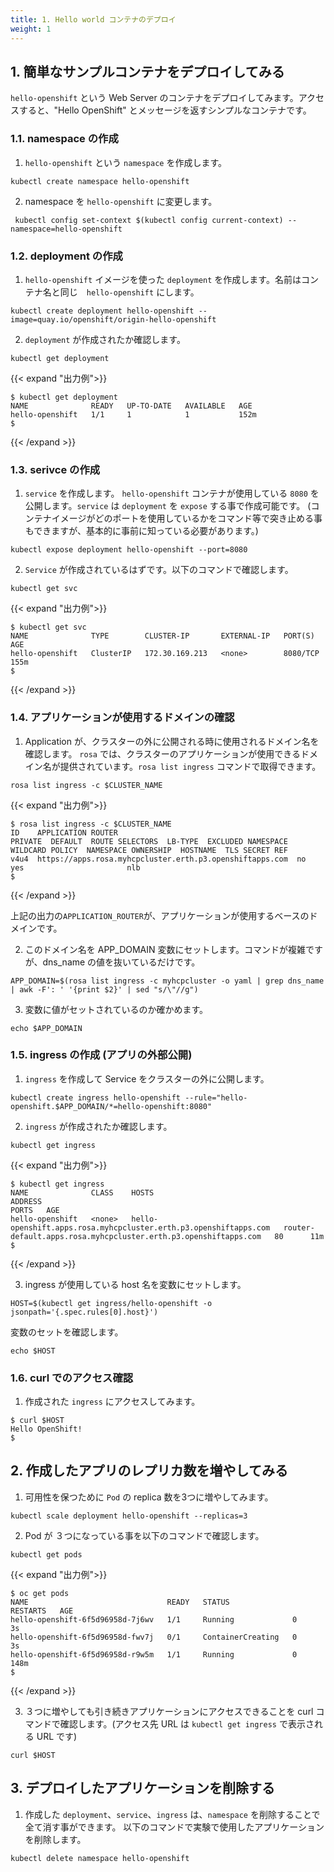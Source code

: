 ```yaml
---
title: 1. Hello world コンテナのデプロイ
weight: 1
---
```


## 1. 簡単なサンプルコンテナをデプロイしてみる

`hello-openshift` という Web Server のコンテナをデプロイしてみます。アクセスすると、"Hello OpenShift" とメッセージを返すシンプルなコンテナです。

### 1.1. namespace の作成
1. `hello-openshift` という `namespace` を作成します。
```tpl
kubectl create namespace hello-openshift
```

2. namespace を `hello-openshift` に変更します。

```
 kubectl config set-context $(kubectl config current-context) --namespace=hello-openshift
```

### 1.2. deployment の作成

1. `hello-openshift` イメージを使った `deployment` を作成します。名前はコンテナ名と同じ　`hello-openshift` にします。
```tpl
kubectl create deployment hello-openshift --image=quay.io/openshift/origin-hello-openshift
```

2. `deployment` が作成されたか確認します。

```tpl
kubectl get deployment
```

{{< expand "出力例">}}
```tpl
$ kubectl get deployment
NAME              READY   UP-TO-DATE   AVAILABLE   AGE
hello-openshift   1/1     1            1           152m
$ 
```
{{< /expand >}}

### 1.3. serivce の作成

1. `service` を作成します。 `hello-openshift` コンテナが使用している `8080` を公開します。`service` は `deployment` を `expose` する事で作成可能です。
(コンテナイメージがどのポートを使用しているかをコマンド等で突き止める事もできますが、基本的に事前に知っている必要があります。)

```tpl
kubectl expose deployment hello-openshift --port=8080
```

2. `Service` が作成されているはずです。以下のコマンドで確認します。

```tpl
kubectl get svc
```

{{< expand "出力例">}}
```tpl
$ kubectl get svc
NAME              TYPE        CLUSTER-IP       EXTERNAL-IP   PORT(S)    AGE
hello-openshift   ClusterIP   172.30.169.213   <none>        8080/TCP   155m
$ 
```
{{< /expand >}}

### 1.4. アプリケーションが使用するドメインの確認

1. Application が、クラスターの外に公開される時に使用されるドメイン名を確認します。
`rosa` では、クラスターのアプリケーションが使用できるドメイン名が提供されています。`rosa list ingress` コマンドで取得できます。

```tpl
rosa list ingress -c $CLUSTER_NAME
```

{{< expand "出力例">}}
```tpl
$ rosa list ingress -c $CLUSTER_NAME
ID    APPLICATION ROUTER                                        PRIVATE  DEFAULT  ROUTE SELECTORS  LB-TYPE  EXCLUDED NAMESPACE  WILDCARD POLICY  NAMESPACE OWNERSHIP  HOSTNAME  TLS SECRET REF
v4u4  https://apps.rosa.myhcpcluster.erth.p3.openshiftapps.com  no       yes                       nlb                                                                          
$ 
```
{{< /expand >}}

上記の出力の`APPLICATION_ROUTER`が、アプリケーションが使用するベースのドメインです。

2. このドメイン名を APP_DOMAIN 変数にセットします。コマンドが複雑ですが、dns_name の値を抜いているだけです。

```tpl
APP_DOMAIN=$(rosa list ingress -c myhcpcluster -o yaml | grep dns_name | awk -F': ' '{print $2}' | sed "s/\"//g")
```

3. 変数に値がセットされているのか確かめます。
```tpl
echo $APP_DOMAIN
```

### 1.5. ingress の作成 (アプリの外部公開)

1. `ingress` を作成して Service をクラスターの外に公開します。
```tpl
kubectl create ingress hello-openshift --rule="hello-openshift.$APP_DOMAIN/*=hello-openshift:8080"
```

2. `ingress` が作成されたか確認します。
```tpl
kubectl get ingress
```

{{< expand "出力例">}}
```tpl
$ kubectl get ingress
NAME              CLASS    HOSTS                                                              ADDRESS                                                           PORTS   AGE
hello-openshift   <none>   hello-openshift.apps.rosa.myhcpcluster.erth.p3.openshiftapps.com   router-default.apps.rosa.myhcpcluster.erth.p3.openshiftapps.com   80      11m
$ 
```
{{< /expand >}}

3. ingress が使用している host 名を変数にセットします。
```tpl
HOST=$(kubectl get ingress/hello-openshift -o jsonpath='{.spec.rules[0].host}')
```

変数のセットを確認します。

```tpl
echo $HOST
```

### 1.6. curl でのアクセス確認

1. 作成された `ingress` にアクセスしてみます。
```tpl
$ curl $HOST
Hello OpenShift!
$
```

## 2. 作成したアプリのレプリカ数を増やしてみる

1. 可用性を保つために `Pod` の replica 数を3つに増やしてみます。
```tpl
kubectl scale deployment hello-openshift --replicas=3
```

2. Pod が ３つになっている事を以下のコマンドで確認します。
```tpl
kubectl get pods
```

{{< expand "出力例">}}
```tpl
$ oc get pods
NAME                               READY   STATUS              RESTARTS   AGE
hello-openshift-6f5d96958d-7j6wv   1/1     Running             0          3s
hello-openshift-6f5d96958d-fwv7j   0/1     ContainerCreating   0          3s
hello-openshift-6f5d96958d-r9w5m   1/1     Running             0          148m
$ 
```
{{< /expand >}}


3. ３つに増やしても引き続きアプリケーションにアクセスできることを curl コマンドで確認します。(アクセス先 URL は `kubectl get ingress` で表示される URL です)
```tpl
curl $HOST
```

## 3. デプロイしたアプリケーションを削除する

1. 作成した `deployment`、`service`、`ingress` は、`namespace` を削除することで全て消す事ができます。
以下のコマンドで実験で使用したアプリケーションを削除します。
```tpl
kubectl delete namespace hello-openshift
```





